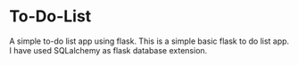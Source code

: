 # To-Do-List
A simple to-do list app using flask.
This is a simple basic flask to do list app. 
I have used SQLalchemy as flask database extension.
